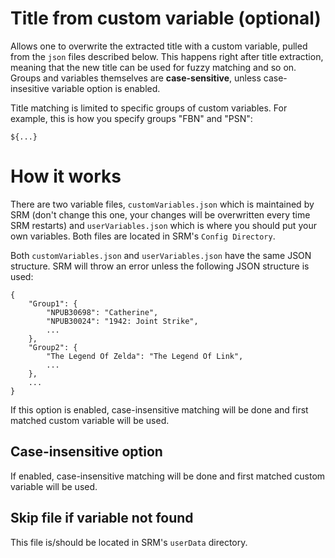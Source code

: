 # Title from custom variable (optional)
Allows one to overwrite the extracted title with a custom variable, pulled from the `json` files described below. This happens right after title extraction, meaning that the new title can be used for fuzzy matching and so on. Groups and variables themselves are **case-sensitive**, unless case-insesitive variable option is enabled.

Title matching is limited to specific groups of custom variables. For example, this is how you specify groups "FBN" and "PSN":
```
${...}
```

# How it works
There are two variable files, `customVariables.json` which is maintained by SRM (don't change this one, your changes will be overwritten every time SRM restarts) and `userVariables.json` which is where you should put your own variables. Both files are located in SRM's `Config Directory`.



Both `customVariables.json` and `userVariables.json` have the same JSON structure. SRM will throw an error unless the following JSON structure is used:

```
{
    "Group1": {
        "NPUB30698": "Catherine",
        "NPUB30024": "1942: Joint Strike",
        ...
    },
    "Group2": {
        "The Legend Of Zelda": "The Legend Of Link",
        ...
    },
    ...
}
```

If this option is enabled, case-insensitive matching will be done and first matched custom variable will be used.

## Case-insensitive option
If enabled, case-insensitive matching will be done and first matched custom variable will be used.

## Skip file if variable not found
This file is/should be located in SRM's `userData` directory.